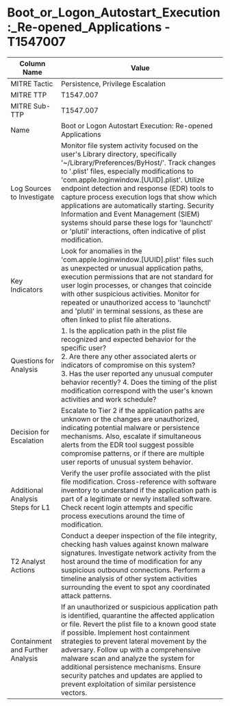 # Boot_or_Logon_Autostart_Execution:_Re-opened_Applications - T1547007

| Column Name | Value |
|-------------|-------|
| MITRE Tactic | Persistence, Privilege Escalation |
| MITRE TTP | T1547.007 |
| MITRE Sub-TTP | T1547.007 |
| Name | Boot or Logon Autostart Execution: Re-opened Applications |
| Log Sources to Investigate | Monitor file system activity focused on the user's Library directory, specifically '~/Library/Preferences/ByHost/'. Track changes to '.plist' files, especially modifications to 'com.apple.loginwindow.[UUID].plist'. Utilize endpoint detection and response (EDR) tools to capture process execution logs that show which applications are automatically starting. Security Information and Event Management (SIEM) systems should parse these logs for 'launchctl' or 'plutil' interactions, often indicative of plist modification. |
| Key Indicators | Look for anomalies in the 'com.apple.loginwindow.[UUID].plist' files such as unexpected or unusual application paths, execution permissions that are not standard for user login processes, or changes that coincide with other suspicious activities. Monitor for repeated or unauthorized access to 'launchctl' and 'plutil' in terminal sessions, as these are often linked to plist file alterations. |
| Questions for Analysis | 1. Is the application path in the plist file recognized and expected behavior for the specific user?<br>2. Are there any other associated alerts or indicators of compromise on this system?<br>3. Has the user reported any unusual computer behavior recently? 4. Does the timing of the plist modification correspond with the user's known activities and work schedule? |
| Decision for Escalation | Escalate to Tier 2 if the application paths are unknown or the changes are unauthorized, indicating potential malware or persistence mechanisms. Also, escalate if simultaneous alerts from the EDR tool suggest possible compromise patterns, or if there are multiple user reports of unusual system behavior. |
| Additional Analysis Steps for L1 | Verify the user profile associated with the plist file modification. Cross-reference with software inventory to understand if the application path is part of a legitimate or newly installed software. Check recent login attempts and specific process executions around the time of modification. |
| T2 Analyst Actions | Conduct a deeper inspection of the file integrity, checking hash values against known malware signatures. Investigate network activity from the host around the time of modification for any suspicious outbound connections. Perform a timeline analysis of other system activities surrounding the event to spot any coordinated attack patterns. |
| Containment and Further Analysis | If an unauthorized or suspicious application path is identified, quarantine the affected application or file. Revert the plist file to a known good state if possible. Implement host containment strategies to prevent lateral movement by the adversary. Follow up with a comprehensive malware scan and analyze the system for additional persistence mechanisms. Ensure security patches and updates are applied to prevent exploitation of similar persistence vectors. |
